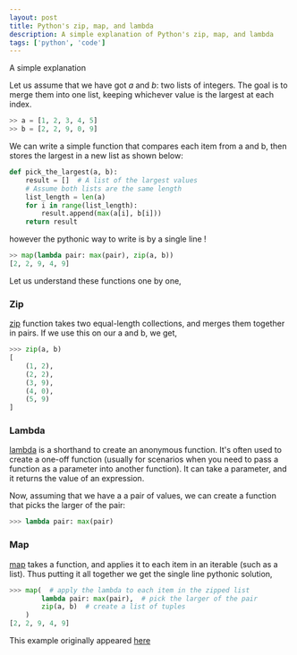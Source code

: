 ```yaml
---
layout: post
title: Python's zip, map, and lambda
description: A simple explanation of Python's zip, map, and lambda
tags: ['python', 'code']
---
```

<p class="lead">A simple explanation </p>

Let us assume that we have got *a* and *b*: two lists of integers. The goal is to merge them into one list, keeping whichever value is the largest at each index.

``` python
>> a = [1, 2, 3, 4, 5]
>> b = [2, 2, 9, 0, 9]
```

We can write a simple function that compares each item from a and b, then stores the largest in a new list as shown below:

``` python
def pick_the_largest(a, b):
    result = []  # A list of the largest values
    # Assume both lists are the same length
    list_length = len(a)
    for i in range(list_length):
        result.append(max(a[i], b[i]))
    return result
```

however the pythonic way to write is by a single line !

``` python
>> map(lambda pair: max(pair), zip(a, b))
[2, 2, 9, 4, 9]
```

Let us understand these functions one by one,

### Zip
[zip](http://bit.ly/python-zip) function takes two equal-length collections, and merges them together in pairs. If we use this on our a and b, we get,

``` python
>>> zip(a, b)
[
    (1, 2),
    (2, 2),
    (3, 9),
    (4, 0),
    (5, 9)
]
```

### Lambda
[lambda](http://bit.ly/python-lambdas) is a shorthand to create an anonymous function. It's often used to create a one-off function (usually for scenarios when you need to pass a function as a parameter into another function). It can take a parameter, and it returns the value of an expression.

Now, assuming that we have a a pair of values, we can create a function that picks the larger of the pair:

``` python
>>> lambda pair: max(pair)
```

### Map

[map](http://bit.ly/python-map) takes a function, and applies it to each item in an iterable (such as a list).
Thus putting it all together we get the single line pythonic solution,

``` python
>>> map(  # apply the lambda to each item in the zipped list
        lambda pair: max(pair),  # pick the larger of the pair
        zip(a, b)  # create a list of tuples
    )
[2, 2, 9, 4, 9]
```

This example originally appeared [here](https://bradmontgomery.net/blog/2013/04/01/pythons-zip-map-and-lambda/)
